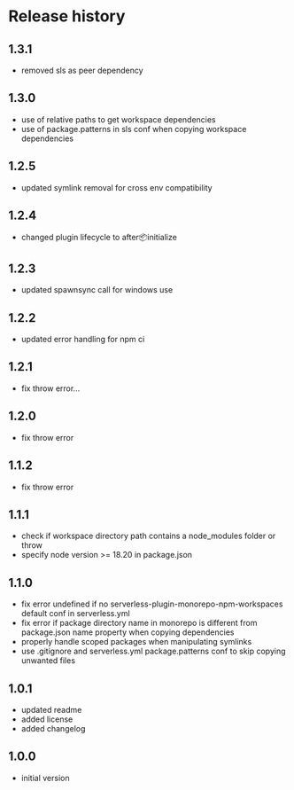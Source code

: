 # Release history
## 1.3.1
- removed sls as peer dependency

## 1.3.0
- use of relative paths to get workspace dependencies
- use of package.patterns in sls conf when copying workspace dependencies

## 1.2.5
- updated symlink removal for cross env compatibility

## 1.2.4
- changed plugin lifecycle to after:package:initialize

## 1.2.3
- updated spawnsync call for windows use

## 1.2.2
- updated error handling for npm ci

## 1.2.1
- fix throw error...

## 1.2.0
- fix throw error

## 1.1.2
- fix throw error

## 1.1.1
- check if workspace directory path contains a node_modules folder or throw
- specify node version >= 18.20 in package.json

## 1.1.0
- fix error undefined if no serverless-plugin-monorepo-npm-workspaces default conf in serverless.yml
- fix error if package directory name in monorepo is different from package.json name property when copying dependencies
- properly handle scoped packages when manipulating symlinks
- use .gitignore and serverless.yml package.patterns conf to skip copying unwanted files

## 1.0.1
- updated readme
- added license
- added changelog

## 1.0.0
- initial version
